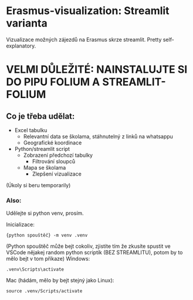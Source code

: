 # Erasmus-visualization: Streamlit varianta
Vizualizace možných zájezdů na Erasmus skrze streamlit. Pretty self-explanatory.

# VELMI DŮLEŽITÉ: NAINSTALUJTE SI DO PIPU FOLIUM A STREAMLIT-FOLIUM

## Co je třeba udělat:
- Excel tabulku
    - Relevantní data se školama, stáhnutelný z linků na whatsappu
    - Geografické koordinace
- Python/streamlit script
    - Zobrazení předchozí tabulky
        - Filtrování sloupců 
    - Mapa se školama
        - Zlepšení vizualizace

(Úkoly si beru temporarily)

### Also:
Udělejte si python venv, prosím.

Inicializace:
```
{python spouštěč} -m venv .venv
```
(Python spouštěč může bejt cokoliv, zjistíte tím že zkusíte spustit ve VSCode nějakej random python scriptík (BEZ STREAMLITU), potom by to mělo bejt v tom příkaze)
Windows:
```
.venv\Scripts\activate
```
Mac (hádám, mělo by bejt stejný jako Linux):
```
source .venv/Scripts/activate
```